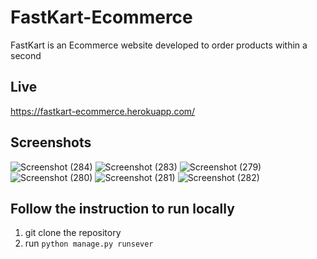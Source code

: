 # FastKart-Ecommerce
FastKart is an Ecommerce website developed to order products within a second

## Live
https://fastkart-ecommerce.herokuapp.com/

## Screenshots
  
![Screenshot (284)](https://user-images.githubusercontent.com/68546999/175492011-44434ebc-69f1-40fb-a2db-ebc17c888dda.png)
![Screenshot (283)](https://user-images.githubusercontent.com/68546999/175492025-99d4c030-d3af-4c1a-bc00-5feefa0f7a9a.png)
![Screenshot (279)](https://user-images.githubusercontent.com/68546999/175492047-ea257b1f-0861-4644-b90a-849e6f0cc902.png)
![Screenshot (280)](https://user-images.githubusercontent.com/68546999/175492055-db243df3-41e0-4133-b7eb-0b61c6c5c239.png)
![Screenshot (281)](https://user-images.githubusercontent.com/68546999/175492068-b295c9c4-3eea-41d9-8047-73844dd85eb2.png)
![Screenshot (282)](https://user-images.githubusercontent.com/68546999/175492079-3b011585-5a59-4979-9d73-f0a4a3c0a688.png)

## Follow the instruction to run locally
1. git clone the repository<br>
2. run `python manage.py runsever`
